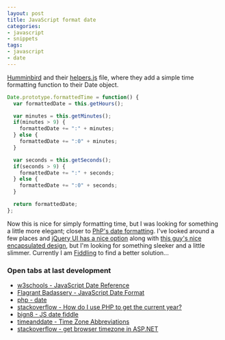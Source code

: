 ```yaml
---
layout: post
title: JavaScript format date
categories:
- javascript
- snippets
tags:
- javascript
- date
---
```

[Humminbird](http://hummingbirdstats.com/) and their [helpers.js](https://github.com/mnutt/hummingbird/blob/master/public/js/helpers.js) file, where they add a simple time formatting function to their Date object.

```js
Date.prototype.formattedTime = function() {
  var formattedDate = this.getHours();

  var minutes = this.getMinutes();
  if(minutes > 9) {
    formattedDate += ":" + minutes;
  } else {
    formattedDate += ":0" + minutes;
  }

  var seconds = this.getSeconds();
  if(seconds > 9) {
    formattedDate += ":" + seconds;
  } else {
    formattedDate += ":0" + seconds;
  }

  return formattedDate;
};
```

<!--more-->

Now this is nice for simply formatting time, but I was looking for something a little more elegant; closer to [PhP's date formatting](https://www.php.net/manual/en/function.date.php).
I've looked around a few places and [jQuery UI has a nice option](http://api.jqueryui.com/datepicker/#utility-functions) along with [this guy's nice encapsulated design](http://blog.stevenlevithan.com/archives/date-time-format), but I'm looking for something sleeker and a little slimmer.
Currently I am [Fiddling](http://jsfiddle.net/bign8/XeRhD/) to find a better solution...

### Open tabs at last development

* [w3schools - JavaScript Date Reference](http://www.w3schools.com/jsref/jsref_obj_date.asp)
* [Flagrant Badassery - JavaScript Date Format](http://blog.stevenlevithan.com/archives/date-time-format)
* [php - date](http://php.net/manual/en/function.date.php)
* [stackoverflow - How do I use PHP to get the current year?](http://stackoverflow.com/questions/64003/how-do-i-use-php-to-get-the-current-year)
* [bign8 - JS date fiddle](http://jsfiddle.net/bign8/XeRhD/6/)
* [timeanddate - Time Zone Abbreviations](http://www.timeanddate.com/library/abbreviations/timezones/)
* [stackoverflow - get browser timezone in ASP.NET](https://stackoverflow.com/q/2853474/3220865)
<!-- * [http://techblog.procurios.nl/k/news/view/33796/14863/Calculate-ISO-8601-week-and-year-in-javascript.html](http://techblog.procurios.nl/k/news/view/33796/14863/Calculate-ISO-8601-week-and-year-in-javascript.html) -->
